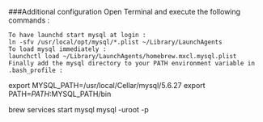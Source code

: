 ###Additional configuration Open Terminal and execute the following commands :

    To have launchd start mysql at login :
    ln -sfv /usr/local/opt/mysql/*.plist ~/Library/LaunchAgents
    To load mysql immediately :
    launchctl load ~/Library/LaunchAgents/homebrew.mxcl.mysql.plist
    Finally add the mysql directory to your PATH environment variable in .bash_profile :

export MYSQL_PATH=/usr/local/Cellar/mysql/5.6.27
export PATH=$PATH:$MYSQL_PATH/bin



brew services start mysql
mysql -uroot -p

